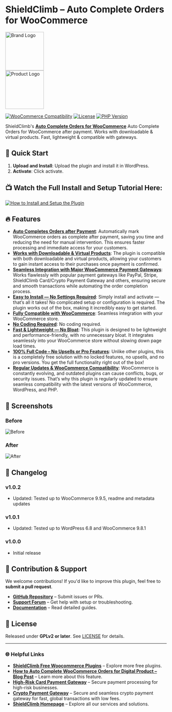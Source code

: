# ShieldClimb – Auto Complete Orders for WooCommerce

<p align="left">
  <img src="https://shieldclimb.com/wp-content/uploads/2025/03/ShieldClimb-logo-with-name-500x200-1.png" alt="Brand Logo" width="120"><br>
  <img src="https://shieldclimb.com/wp-content/uploads/2025/04/shieldclimb-auto-complete-downloadable-orders-logo.png" alt="Product Logo" width="120">
</p>

[![WooCommerce Compatibility](https://img.shields.io/badge/WooCommerce-5.8+-blue)](https://woocommerce.com/)
[![License](https://img.shields.io/badge/License-GPLv2%2B-blue)](https://www.gnu.org/licenses/old-licenses/gpl-2.0.html)
[![PHP Version](https://img.shields.io/badge/PHP-7.2+-blue)](https://www.php.net/)

ShieldClimb's **[Auto Complete Orders for WooCommerce](https://shieldclimb.com/free-woocommerce-plugins/auto-complete-orders/)** Auto Complete Orders for WooCommerce after payment. Works with downloadable & virtual products. Fast, lightweight & compatible with gateways.

## 🚀 Quick Start

1. **Upload and Install**: Upload the plugin and install it in WordPress.
2. **Activate**: Click activate.

## 📺 Watch the Full Install and Setup Tutorial Here:

[![How to Install and Setup the Plugin](https://img.youtube.com/vi/2_vXFbznyEY/0.jpg)](https://www.youtube.com/watch?v=2_vXFbznyEY)

## 🔥 Features

- **[Auto Completes Orders after Payment](https://shieldclimb.com/free-woocommerce-plugins/auto-complete-orders/)**: Automatically mark WooCommerce orders as complete after payment, saving you time and reducing the need for manual intervention. This ensures faster processing and immediate access for your customers.
- **[Works with Downloadable & Virtual Products](https://shieldclimb.com/free-woocommerce-plugins/auto-complete-orders/)**: The plugin is compatible with both downloadable and virtual products, allowing your customers to gain instant access to their purchases once payment is confirmed.
- **[Seamless Integration with Major WooCommerce Payment Gateways](https://shieldclimb.com/free-woocommerce-plugins/auto-complete-orders/)**: Works flawlessly with popular payment gateways like PayPal, Stripe, ShieldClimb Card/Crypto Payment Gateway and others, ensuring secure and smooth transactions while automating the order completion process.
- **[Easy to Install — No Settings Required](https://shieldclimb.com/free-woocommerce-plugins/auto-complete-orders/)**: Simply install and activate — that’s all it takes! No complicated setup or configuration is required. The plugin works out of the box, making it incredibly easy to get started.
- **[Fully Compatible with WooCommerce](https://shieldclimb.com/free-woocommerce-plugins/auto-complete-orders/)**: Seamless integration with your WooCommerce store.
- **[No Coding Required](https://shieldclimb.com/free-woocommerce-plugins/auto-complete-orders/)**: No coding required.
- **[Fast & Lightweight — No Bloat](https://shieldclimb.com/free-woocommerce-plugins/auto-complete-orders/)**: This plugin is designed to be lightweight and performance-friendly, with no unnecessary bloat. It integrates seamlessly into your WooCommerce store without slowing down page load times.
- **[100% Full Code – No Upsells or Pro Features](https://shieldclimb.com/free-woocommerce-plugins/auto-complete-orders/)**: Unlike other plugins, this is a completely free solution with no locked features, no upsells, and no pro versions. You get the full functionality right out of the box!
- **[Regular Updates & WooCommerce Compatibility](https://shieldclimb.com/free-woocommerce-plugins/auto-complete-orders/)**: WooCommerce is constantly evolving, and outdated plugins can cause conflicts, bugs, or security issues. That’s why this plugin is regularly updated to ensure seamless compatibility with the latest versions of WooCommerce, WordPress, and PHP.

## 📸 Screenshots

### Before
![Before](https://shieldclimb.com/wp-content/uploads/2025/04/shieldclimb-auto-complete-downloadable-orders-screenshot-before.png)

### After
![After](https://shieldclimb.com/wp-content/uploads/2025/04/shieldclimb-auto-complete-downloadable-orders-screenshot-after.png)

## 📜 Changelog

### v1.0.2
- Updated: Tested up to WooCommerce 9.9.5, readme and metadata updates

### v1.0.1
- Updated: Tested up to WordPress 6.8 and WooCommerce 9.8.1

### v1.0.0
- Initial release

## 🤝 Contribution & Support

We welcome contributions! If you'd like to improve this plugin, feel free to **submit a pull request**.

- **[GitHub Repository](https://github.com/shieldclimb/auto-complete-orders/)** – Submit issues or PRs.
- **[Support Forum](https://shieldclimb.com/contact-us/)** – Get help with setup or troubleshooting.
- **[Documentation](https://shieldclimb.com/free-woocommerce-plugins/auto-complete-orders/)** – Read detailed guides.

## 📜 License

Released under **GPLv2 or later**. See [LICENSE](https://www.gnu.org/licenses/old-licenses/gpl-2.0.html) for details.

---
### 🌐 Helpful Links
- **[ShieldClimb Free Woocommerce Plugins](https://shieldclimb.com/free-woocommerce-plugins/)** – Explore more free plugins.
- **[How to Auto Complete WooCommerce Orders for Digital Product – Blog Post](https://shieldclimb.com/blog/auto-complete-woocommerce-orders/)** – Learn more about this feature.
- **[High-Risk Card Payment Gateway](https://shieldclimb.com/high-risk-payment-gateway/)** – Secure payment processing for high-risk businesses.
- **[Crypto Payment Gateway](https://shieldclimb.com/crypto-payment-gateway/)** – Secure and seamless crypto payment gateway for fast, global transactions with low fees. 
- **[ShieldClimb Homepage](https://shieldclimb.com/)** – Explore all our services and solutions.